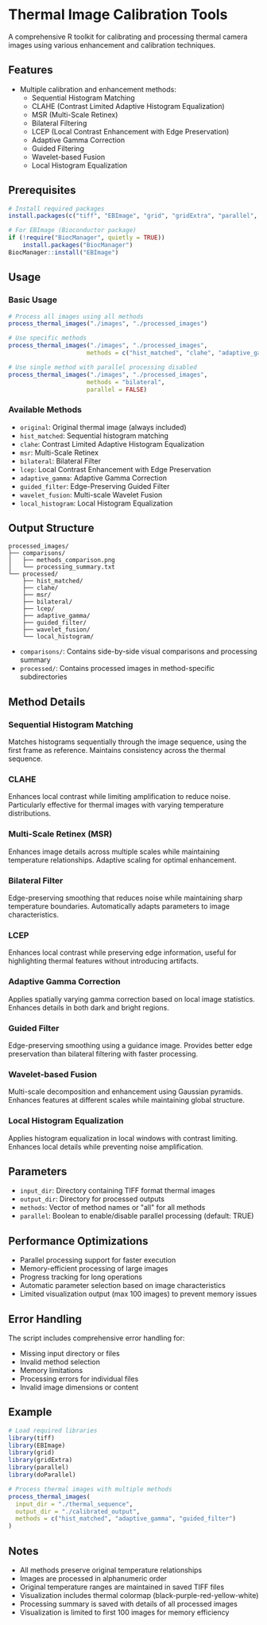 # Thermal Image Calibration Tools

A comprehensive R toolkit for calibrating and processing thermal camera images using various enhancement and calibration techniques.

## Features

* Multiple calibration and enhancement methods:
  * Sequential Histogram Matching
  * CLAHE (Contrast Limited Adaptive Histogram Equalization)
  * MSR (Multi-Scale Retinex)
  * Bilateral Filtering
  * LCEP (Local Contrast Enhancement with Edge Preservation)
  * Adaptive Gamma Correction
  * Guided Filtering
  * Wavelet-based Fusion
  * Local Histogram Equalization

## Prerequisites

```R
# Install required packages
install.packages(c("tiff", "EBImage", "grid", "gridExtra", "parallel", "doParallel"))

# For EBImage (Bioconductor package)
if (!require("BiocManager", quietly = TRUE))
    install.packages("BiocManager")
BiocManager::install("EBImage")
```

## Usage

### Basic Usage

```R
# Process all images using all methods
process_thermal_images("./images", "./processed_images")

# Use specific methods
process_thermal_images("./images", "./processed_images", 
                      methods = c("hist_matched", "clahe", "adaptive_gamma"))

# Use single method with parallel processing disabled
process_thermal_images("./images", "./processed_images", 
                      methods = "bilateral",
                      parallel = FALSE)
```

### Available Methods

* `original`: Original thermal image (always included)
* `hist_matched`: Sequential histogram matching
* `clahe`: Contrast Limited Adaptive Histogram Equalization
* `msr`: Multi-Scale Retinex
* `bilateral`: Bilateral Filter
* `lcep`: Local Contrast Enhancement with Edge Preservation
* `adaptive_gamma`: Adaptive Gamma Correction
* `guided_filter`: Edge-Preserving Guided Filter
* `wavelet_fusion`: Multi-scale Wavelet Fusion
* `local_histogram`: Local Histogram Equalization

## Output Structure

```
processed_images/
├── comparisons/
│   ├── methods_comparison.png
│   └── processing_summary.txt
└── processed/
    ├── hist_matched/
    ├── clahe/
    ├── msr/
    ├── bilateral/
    ├── lcep/
    ├── adaptive_gamma/
    ├── guided_filter/
    ├── wavelet_fusion/
    └── local_histogram/
```

* `comparisons/`: Contains side-by-side visual comparisons and processing summary
* `processed/`: Contains processed images in method-specific subdirectories

## Method Details

### Sequential Histogram Matching
Matches histograms sequentially through the image sequence, using the first frame as reference. Maintains consistency across the thermal sequence.

### CLAHE
Enhances local contrast while limiting amplification to reduce noise. Particularly effective for thermal images with varying temperature distributions.

### Multi-Scale Retinex (MSR)
Enhances image details across multiple scales while maintaining temperature relationships. Adaptive scaling for optimal enhancement.

### Bilateral Filter
Edge-preserving smoothing that reduces noise while maintaining sharp temperature boundaries. Automatically adapts parameters to image characteristics.

### LCEP
Enhances local contrast while preserving edge information, useful for highlighting thermal features without introducing artifacts.

### Adaptive Gamma Correction
Applies spatially varying gamma correction based on local image statistics. Enhances details in both dark and bright regions.

### Guided Filter
Edge-preserving smoothing using a guidance image. Provides better edge preservation than bilateral filtering with faster processing.

### Wavelet-based Fusion
Multi-scale decomposition and enhancement using Gaussian pyramids. Enhances features at different scales while maintaining global structure.

### Local Histogram Equalization
Applies histogram equalization in local windows with contrast limiting. Enhances local details while preventing noise amplification.

## Parameters

* `input_dir`: Directory containing TIFF format thermal images
* `output_dir`: Directory for processed outputs
* `methods`: Vector of method names or "all" for all methods
* `parallel`: Boolean to enable/disable parallel processing (default: TRUE)

## Performance Optimizations

* Parallel processing support for faster execution
* Memory-efficient processing of large images
* Progress tracking for long operations
* Automatic parameter selection based on image characteristics
* Limited visualization output (max 100 images) to prevent memory issues

## Error Handling

The script includes comprehensive error handling for:
* Missing input directory or files
* Invalid method selection
* Memory limitations
* Processing errors for individual files
* Invalid image dimensions or content

## Example

```R
# Load required libraries
library(tiff)
library(EBImage)
library(grid)
library(gridExtra)
library(parallel)
library(doParallel)

# Process thermal images with multiple methods
process_thermal_images(
  input_dir = "./thermal_sequence",
  output_dir = "./calibrated_output",
  methods = c("hist_matched", "adaptive_gamma", "guided_filter")
)
```

## Notes

* All methods preserve original temperature relationships
* Images are processed in alphanumeric order
* Original temperature ranges are maintained in saved TIFF files
* Visualization includes thermal colormap (black-purple-red-yellow-white)
* Processing summary is saved with details of all processed images
* Visualization is limited to first 100 images for memory efficiency